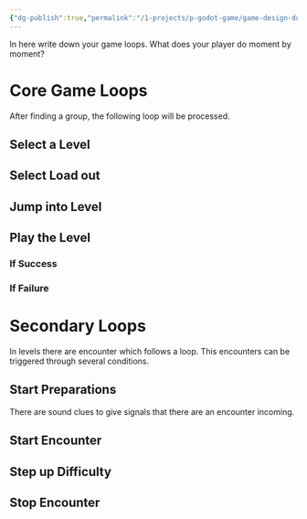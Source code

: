 ```yaml
---
{"dg-publish":true,"permalink":"/1-projects/p-godot-game/game-design-document/core/game-loop/","created":"2024-04-14T18:05:08.047+02:00","updated":"2024-04-14T19:05:04.612+02:00"}
---
```



In here write down your game loops. What does your player do moment by moment?  

# Core Game Loops

After finding a group, the following loop will be processed.  

## Select a Level

## Select Load out

## Jump into Level

## Play the Level

### If Success

### If Failure

# Secondary Loops

In levels there are encounter which follows a loop. This encounters can be triggered through several conditions.  

## Start Preparations

There are sound clues to give signals that there are an encounter incoming.  

## Start Encounter

## Step up Difficulty

## Stop Encounter
